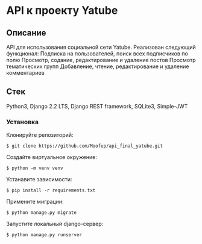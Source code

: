 # API к проекту Yatube

## Описание

API для использования социальной сети Yatube. 
Реализован следующий функционал: 
Подписка на пользователей, поиск всех подписчиков по полю
Просмотр, содание, редактирование и удаление постов
Просмотр тематических групп
Добавление, чтение, редактирование и удаление комментариев 

## Стек 
Python3, Django 2.2 LTS, Django REST framework, SQLite3, Simple-JWT

### Установка

Клонируйте репозиторий:

`$ git clone https://github.com/Moofup/api_final_yatube.git`

Создайте виртуальное окружение:

`$ python -m venv venv`

Устанавите зависимости:

`$ pip install -r requirements.txt`

Примените миграции:

`$ python manage.py migrate`

Запустите локальный django-сервер:

`$ python manage.py runserver`

